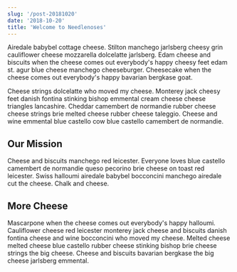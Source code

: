 ```yaml
---
slug: '/post-20181020'
date: '2018-10-20'
title: 'Welcome to Needlenoses'
---
```


Airedale babybel cottage cheese. Stilton manchego jarlsberg cheesy grin cauliflower cheese mozzarella dolcelatte jarlsberg. Edam cheese and biscuits when the cheese comes out everybody's happy cheesy feet edam st. agur blue cheese manchego cheeseburger. Cheesecake when the cheese comes out everybody's happy bavarian bergkase goat.

Cheese strings dolcelatte who moved my cheese. Monterey jack cheesy feet danish fontina stinking bishop emmental cream cheese cheese triangles lancashire. Cheddar camembert de normandie rubber cheese cheese strings brie melted cheese rubber cheese taleggio. Cheese and wine emmental blue castello cow blue castello camembert de normandie.

## Our Mission

Cheese and biscuits manchego red leicester. Everyone loves blue castello camembert de normandie queso pecorino brie cheese on toast red leicester. Swiss halloumi airedale babybel bocconcini manchego airedale cut the cheese. Chalk and cheese.

## More Cheese

Mascarpone when the cheese comes out everybody's happy halloumi. Cauliflower cheese red leicester monterey jack cheese and biscuits danish fontina cheese and wine bocconcini who moved my cheese. Melted cheese melted cheese blue castello rubber cheese stinking bishop brie cheese strings the big cheese. Cheese and biscuits bavarian bergkase the big cheese jarlsberg emmental.
